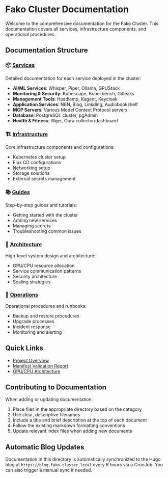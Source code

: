 # Fako Cluster Documentation

Welcome to the comprehensive documentation for the Fako Cluster. This documentation covers all services, infrastructure components, and operational procedures.

## Documentation Structure

### 📦 [Services](./services/)
Detailed documentation for each service deployed in the cluster:
- **AI/ML Services**: Whisper, Piper, Ollama, GPUStack
- **Monitoring & Security**: Kubescape, Kube-bench, Gitleaks
- **Management Tools**: Headlamp, Kagent, Keycloak
- **Application Services**: N8N, Blog, Linkding, Audiobookshelf
- **MCP Servers**: Various Model Context Protocol servers
- **Database**: PostgreSQL cluster, pgAdmin
- **Health & Fitness**: Wger, Oura collector/dashboard

### 🏗️ [Infrastructure](./infrastructure/)
Core infrastructure components and configurations:
- Kubernetes cluster setup
- Flux CD configurations
- Networking setup
- Storage solutions
- External secrets management

### 📚 [Guides](./guides/)
Step-by-step guides and tutorials:
- Getting started with the cluster
- Adding new services
- Managing secrets
- Troubleshooting common issues

### 🎯 [Architecture](./architecture/)
High-level system design and architecture:
- GPU/CPU resource allocation
- Service communication patterns
- Security architecture
- Scaling strategies

### 🔧 [Operations](./operations/)
Operational procedures and runbooks:
- Backup and restore procedures
- Upgrade processes
- Incident response
- Monitoring and alerting

## Quick Links

- [Project Overview](./guides/project-overview.md)
- [Manifest Validation Report](./operations/manifest-validation-report.md)
- [GPU/CPU Architecture](./architecture/gpu-cpu-architecture.md)

## Contributing to Documentation

When adding or updating documentation:

1. Place files in the appropriate directory based on the category
2. Use clear, descriptive filenames
3. Include a title and brief description at the top of each document
4. Follow the existing markdown formatting conventions
5. Update relevant index files when adding new documents

## Automatic Blog Updates

Documentation in this directory is automatically synchronized to the Hugo blog at `https://blog.fako-cluster.local` every 6 hours via a CronJob. You can also trigger a manual sync if needed.

